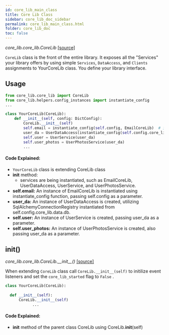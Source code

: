 ```yaml
---
id: core_lib_main_class
title: Core Lib Class
sidebar: core_lib_doc_sidebar
permalink: core_lib_main_class.html
folder: core_lib_doc
toc: false
---
```


*core_lib.core_lib.CoreLib* [[source]](https://github.com/shay-te/core-lib/blob/master/core_lib/core_lib.py#L17)

`CoreLib` class is the front of the entire library. It exposes all the "Services" your library offers by using simple `Services`, `DataAccess`, and `Clients` assignments to YourCoreLib class. You define your library interface. 



## Usage 
```python
from core_lib.core_lib import CoreLib
from core_lib.helpers.config_instances import instantiate_config
...

class YourCoreLib(CoreLib):
    def __init__(self, config: DictConfig):
        CoreLib.__init__(self)
        self.email = instantiate_config(self.config, EmailCoreLib)  # instantiate `EmailCoreLib` from config
        user_da = UserDataAccess(instantiate_config(self.config.core_lib.data.db, SqlAlchemyConnectionRegistry)) 
        self.user = UserService(user_da)
        self.user_photos = UserPhotosService(user_da)        
        ...
```
#### Code Explained:
- `YourCoreLib` class is extending CoreLib class
- __init__ method:
  - services are being instantiated, such as EmailCoreLib, UserDataAccess, UserService, and UserPhotosService.
- <b>self.email:</b> An instance of EmailCoreLib is instantiated using instantiate_config function, passing self.config as a parameter.
- <b>user_da:</b> An instance of UserDataAccess is created, utilizing SqlAlchemyConnectionRegistry instantiated from self.config.core_lib.data.db.
- <b>self.user:</b> An instance of UserService is created, passing user_da as a parameter.
- <b>self.user_photos:</b> An instance of UserPhotosService is created, also passing user_da as a parameter.


## init()

*core_lib.core_lib.CoreLib.\_\_init\_\_()* [[source]](https://github.com/shay-te/core-lib/blob/master/core_lib/core_lib.py#L22)

When extending  `CoreLib` class call  `CoreLib.__init__(self)` to initilize event listeners and set the `core_lib_started` flag to `False` . 

```python
class YourCoreLib(CoreLib):
  
  def __init__(self):
      CoreLib.__init__(self)
			...
```
#### Code Explained:
- __init__ method of the parent class CoreLib using CoreLib.__init__(self)
